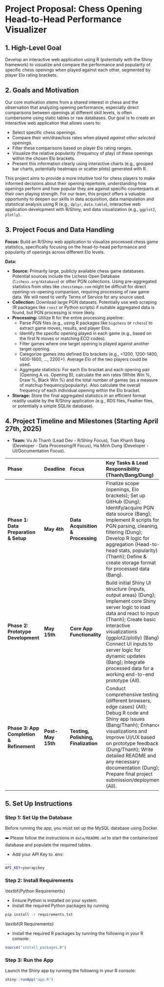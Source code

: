 # Project Proposal: Chess Opening Head-to-Head Performance Visualizer

## 1. High-Level Goal

Develop an interactive web application using R (potentially with the Shiny framework) to visualize and compare the performance and popularity of specific chess openings when played against each other, segmented by player Elo rating brackets.

## 2. Goals and Motivation

Our core motivation stems from a shared interest in chess and the observation that analyzing opening performance, especially direct comparisons between openings at different skill levels, is often cumbersome using static tables or raw databases. Our goal is to create an interactive web application that allows users to:

* Select specific chess openings.
* Compare their win/draw/loss rates when played *against other selected openings*.
* Filter these comparisons based on player Elo rating ranges.
* Visualize the relative popularity (frequency of play) of these openings within the chosen Elo brackets.
* Present this information clearly using interactive charts (e.g., grouped bar charts, potentially heatmaps or scatter plots) generated with R.

This project aims to provide a more intuitive tool for chess players to make informed decisions about their opening repertoire, understanding how openings perform and how popular they are against specific counterparts at their own playing strength. For our team, this project offers a valuable opportunity to deepen our skills in data acquisition, data manipulation and statistical analysis using R (e.g., `dplyr`, `data.table`), interactive web application development with R/Shiny, and data visualization (e.g., `ggplot2`, `plotly`).

## 3. Project Focus and Data Handling

**Focus:** Build an R/Shiny web application to visualize processed chess game statistics, specifically focusing on the head-to-head performance and popularity of openings across different Elo levels.

**Data:**
* **Source:** Primarily large, publicly available chess game databases. Potential sources include the Lichess Open Database (`lichess.org/database`) or other PGN collections. Using pre-aggregated statistics from sites like `chesstempo.com` might be difficult for direct opening-vs-opening comparison, requiring processing of raw game data. We will need to verify Terms of Service for any source used.
* **Collection:** Download large PGN datasets. Potentially use web scraping (R packages like `rvest` or Python scripts) if suitable aggregated data is found, but PGN processing is more likely.
* **Processing:** Utilize R for the entire processing pipeline:
    * Parse PGN files (e.g., using R packages like `bigchess` or `rchess`) to extract game moves, results, and player Elos.
    * Identify the specific opening played in each game (e.g., based on the first N moves or matching ECO codes).
    * Filter games where one target opening is played against another target opening.
    * Categorize games into defined Elo brackets (e.g., <1200, 1200-1400, 1400-1600, ..., 2200+). Average Elo of the two players could be used.
    * Aggregate statistics: For each Elo bracket and each opening pair (Opening A vs. Opening B), calculate the win rates (White Win %, Draw %, Black Win %) and the total number of games (as a measure of matchup frequency/popularity). Also calculate the overall frequency of each individual opening within the Elo bracket.
* **Storage:** Store the final aggregated statistics in an efficient format readily usable by the R/Shiny application (e.g., RDS files, Feather files, or potentially a simple SQLite database).

## 4. Project Timeline and Milestones (Starting April 27th, 2025)

* **Team:** Vu Ai Thanh (Lead Dev - R/Shiny Focus), Tran Khanh Bang (Developer - Data Processing/R Focus), Ha Minh Dung (Developer - UI/Documentation Focus).

| Phase                                   | Deadline    | Focus                            | Key Tasks & Lead Responsibility (Thanh/Bang/Dung)                                                                                                                                                              |
| :-------------------------------------- | :---------- | :------------------------------- | :------------------------------------------------------------------------------------------------------------------------------------------------------------------------------------------------------------- |
| **Phase 1: Data Preparation & Setup** | **May 4th** | **Data Acquisition & Processing** | Finalize scope (openings, Elo brackets); Set up GitHub (Dung); Identify/acquire PGN data source (Bang); Implement R scripts for PGN parsing, cleaning, filtering (Dung); Develop R logic for aggregation (Head-to-head stats, popularity) (Thanh); Define & create storage format for processed data (Bang). |
| **Phase 2: Prototype Development** | **May 15th**| **Core App Functionality** | Build initial Shiny UI structure (inputs, output areas) (Dung); Implement core Shiny server logic to load data and react to inputs (Thanh); Create basic interactive visualizations (ggplot2/plotly) (Bang); Connect UI inputs to server logic for dynamic updates (Bang); Integrate processed data for a working end-to-end prototype (All). |
| **Phase 3: App Completion & Refinement**| **Post-May 15th** | **Testing, Polishing, Finalization** | Conduct comprehensive testing (different browsers, edge cases) (All); Debug R code and Shiny app issues (Bang/Thanh); Enhance visualizations and improve UI/UX based on prototype feedback (Dung/Thanh); Write detailed README and any necessary documentation (Dung); Prepare final project submission/deployment (All). |

## 5. Set Up Instructions

### Step 1: Set Up the Database

Before running the app, you must set up the MySQL database using Docker.

➡️ Please follow the instructions in `data/README.md` to start the containerized database and populate the required tables.

+ Add your API Key to .env: 
```bash
...
API_KEY=yourapikey
```

### Step 2: Install Requirements

\textbf{Python Requirements}
- Ensure Python is installed on your system.
- Install the required Python packages by running
```bash
pip install -r requirements.txt
```

\textbf{R Requirements}
- Install the required R packages by running the following in your R console:
```r
source("install_packages.R")
```

### Step 3: Run the App

Launch the Shiny app by running the following in your R console:
```r
shiny::runApp("app.R")
```
